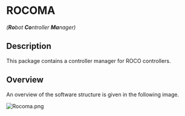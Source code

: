 # ROCOMA 
*(**Ro**bot **Co**ntroller **Ma**nager)*


## Description
This package contains a controller manager for ROCO controllers.

## Overview
An overview of the software structure is given in the following image.

![Rocoma.png](https://bitbucket.org/repo/GLj58a/images/2419645760-Rocoma.png)
